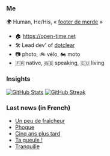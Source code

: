 ### Me

🌍 Human, He/His, « [footer de merde](https://open-time.net/post/2013/07/17/La-veritable-histoire-du-Footer-de-merde-) » 
* 🏠 https://open-time.net 
* 🛠️ Lead dev' of [dotclear](https://git.dotclear.org/dev/dotclear)
* 📷 photo, 🚲 vélo, 🏍️ moto 
* 🇫🇷 native, 🇬🇧 speaking, 🇪🇺 living

### Insights

[![GitHub Stats](https://github-readme-stats-sigma-five.vercel.app/api?username=franck-paul)](https://github.com/franck-paul)
[![GitHub Streak](https://github-readme-streak-stats.herokuapp.com?user=franck-paul)](https://git.io/streak-stats)

### Last news (in French)

<!-- BLOG-POST-LIST:START -->
- [Un peu de fraîcheur](https://open-time.net/post/2023/07/22/Un-peu-de-fraicheur)
- [Phoque](https://open-time.net/post/2023/07/21/Phoque)
- [Cinq ans plus tard](https://open-time.net/post/2023/07/20/Cinq-ans-plus-tard)
- [Ta gueule !](https://open-time.net/post/2023/07/19/Ta-gueule-)
- [Tranquille](https://open-time.net/post/2023/07/18/Tranquille)
<!-- BLOG-POST-LIST:END -->

